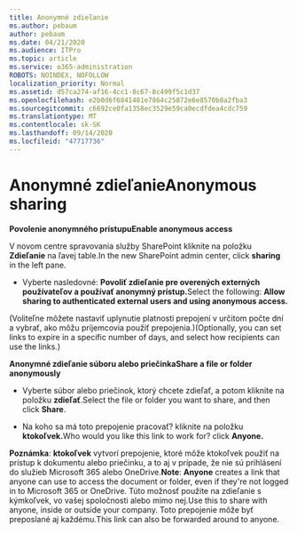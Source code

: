```yaml
---
title: Anonymné zdieľanie
ms.author: pebaum
author: pebaum
ms.date: 04/21/2020
ms.audience: ITPro
ms.topic: article
ms.service: o365-administration
ROBOTS: NOINDEX, NOFOLLOW
localization_priority: Normal
ms.assetid: d57ca274-af16-4cc1-8c67-8c499f5c1d37
ms.openlocfilehash: e2b0d6f6841481e7864c25872e6e8570b8a2fba3
ms.sourcegitcommit: c6692ce0fa1358ec3529e59ca0ecdfdea4cdc759
ms.translationtype: MT
ms.contentlocale: sk-SK
ms.lasthandoff: 09/14/2020
ms.locfileid: "47717736"
---
```

# <a name="anonymous-sharing"></a><span data-ttu-id="5f003-102">Anonymné zdieľanie</span><span class="sxs-lookup"><span data-stu-id="5f003-102">Anonymous sharing</span></span>

 <span data-ttu-id="5f003-103">**Povolenie anonymného prístupu**</span><span class="sxs-lookup"><span data-stu-id="5f003-103">**Enable anonymous access**</span></span>
  
<span data-ttu-id="5f003-104">V novom centre spravovania služby SharePoint kliknite na položku **Zdieľanie** na ľavej table.</span><span class="sxs-lookup"><span data-stu-id="5f003-104">In the new SharePoint admin center, click **sharing** in the left pane.</span></span> 
  
- <span data-ttu-id="5f003-105">Vyberte nasledovné: **Povoliť zdieľanie pre overených externých používateľov a používať anonymný prístup.**</span><span class="sxs-lookup"><span data-stu-id="5f003-105">Select the following: **Allow sharing to authenticated external users and using anonymous access.**</span></span>
  
<span data-ttu-id="5f003-106">(Voliteľne môžete nastaviť uplynutie platnosti prepojení v určitom počte dní a vybrať, ako môžu príjemcovia použiť prepojenia.)</span><span class="sxs-lookup"><span data-stu-id="5f003-106">(Optionally, you can set links to expire in a specific number of days, and select how recipients can use the links.)</span></span>
    
 <span data-ttu-id="5f003-107">**Anonymné zdieľanie súboru alebo priečinka**</span><span class="sxs-lookup"><span data-stu-id="5f003-107">**Share a file or folder anonymously**</span></span>
  
- <span data-ttu-id="5f003-108">Vyberte súbor alebo priečinok, ktorý chcete zdieľať, a potom kliknite na položku **zdieľať**.</span><span class="sxs-lookup"><span data-stu-id="5f003-108">Select the file or folder you want to share, and then click **Share**.</span></span> 
    
- <span data-ttu-id="5f003-109">Na koho sa má toto prepojenie pracovať? kliknite na položku **ktokoľvek.**</span><span class="sxs-lookup"><span data-stu-id="5f003-109">Who would you like this link to work for? click **Anyone.**</span></span>
  
 <span data-ttu-id="5f003-110">**Poznámka**: **ktokoľvek** vytvorí prepojenie, ktoré môže ktokoľvek použiť na prístup k dokumentu alebo priečinku, a to aj v prípade, že nie sú prihlásení do služieb Microsoft 365 alebo OneDrive.</span><span class="sxs-lookup"><span data-stu-id="5f003-110">**Note**: **Anyone** creates a link that anyone can use to access the document or folder, even if they're not logged in to Microsoft 365 or OneDrive.</span></span> <span data-ttu-id="5f003-111">Túto možnosť použite na zdieľanie s kýmkoľvek, vo vašej spoločnosti alebo mimo nej.</span><span class="sxs-lookup"><span data-stu-id="5f003-111">Use this to share with anyone, inside or outside your company.</span></span> <span data-ttu-id="5f003-112">Toto prepojenie môže byť preposlané aj každému.</span><span class="sxs-lookup"><span data-stu-id="5f003-112">This link can also be forwarded around to anyone.</span></span> 
    

